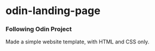 # odin-landing-page

### Following Odin Project
Made a simple website template, with HTML and CSS only.
